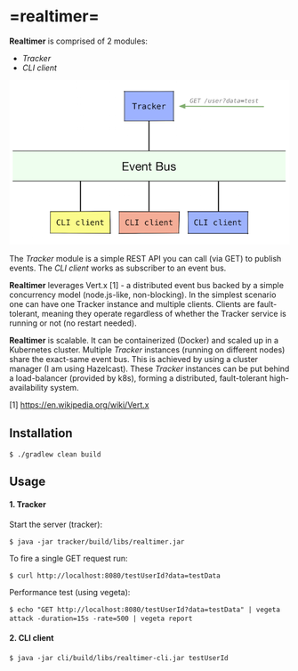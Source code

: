 # =realtimer=

**Realtimer** is comprised of 2 modules:
 * *Tracker*
 * *CLI client*
 
![Realtimer architecture](realtimer.png)
 
The *Tracker* module is a simple REST API you can call (via GET) to publish events.
The *CLI client* works as subscriber to an event bus.
 
**Realtimer** leverages Vert.x [1] - a distributed event bus backed by a simple concurrency model (node.js-like, non-blocking). 
In the simplest scenario one can have one Tracker instance and multiple clients. Clients are fault-tolerant, meaning they operate regardless of whether the Tracker service is running or not (no restart needed). 

**Realtimer** is scalable. It can be containerized (Docker) and scaled up in a Kubernetes cluster. Multiple *Tracker* instances (running on different nodes) share the exact-same event bus. This is achieved by using a cluster manager (I am using Hazelcast).
These *Tracker* instances can be put behind a load-balancer (provided by k8s), forming a distributed, fault-tolerant high-availability system.
 
[1] https://en.wikipedia.org/wiki/Vert.x 


## Installation

```
$ ./gradlew clean build
```

## Usage
#### 1. Tracker

Start the server (tracker):
```
$ java -jar tracker/build/libs/realtimer.jar
```

To fire a single GET request run:
```
$ curl http://localhost:8080/testUserId?data=testData
```

Performance test (using vegeta):
```
$ echo "GET http://localhost:8080/testUserId?data=testData" | vegeta attack -duration=15s -rate=500 | vegeta report
```

#### 2. CLI client

```
$ java -jar cli/build/libs/realtimer-cli.jar testUserId
```